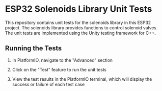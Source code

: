 # ESP32 Solenoids Library Unit Tests

This repository contains unit tests for the solenoids library in this ESP32 project. The solenoids library provides functions to control solenoid valves. The unit tests are implemented using the Unity testing framework for C++.

## Running the Tests

1. In PlatformIO, navigate to the "Advanced" section

2. Click on the "Test" feature to run the unit tests

3. View the test results in the PlatformIO terminal, which will display the success or failure of each test case
